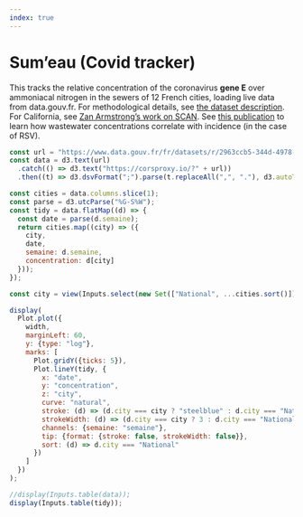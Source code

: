 ```yaml
---
index: true
---
```


# Sum’eau (Covid tracker)

This tracks the relative concentration of the coronavirus **gene E** over ammoniacal nitrogen in the sewers of 12 French cities, loading live data from data.gouv.fr. For methodological details, see [the dataset description](https://www.data.gouv.fr/fr/datasets/surveillance-du-sars-cov-2-dans-les-eaux-usees-sumeau/#/information). For California, see [Zan Armstrong’s work on SCAN](https://observablehq.com/@zanarmstrong/sewer-coronavirus-alert-network). See [this publication](https://wastewatersca1.wpenginepowered.com/wp-content/uploads/2024/03/WWSCAN_RSV_Correlation-Study_Summary.pdf) to learn how wastewater concentrations correlate with incidence (in the case of RSV).

```js
const url = "https://www.data.gouv.fr/fr/datasets/r/2963ccb5-344d-4978-bdd3-08aaf9efe514";
const data = d3.text(url)
  .catch(() => d3.text("https://corsproxy.io/?" + url))
  .then((t) => d3.dsvFormat(";").parse(t.replaceAll(",", "."), d3.autoType));
```

```js
const cities = data.columns.slice(1);
const parse = d3.utcParse("%G-S%W");
const tidy = data.flatMap((d) => {
  const date = parse(d.semaine);
  return cities.map((city) => ({
    city,
    date,
    semaine: d.semaine,
    concentration: d[city]
  }));
});
```

```js
const city = view(Inputs.select(new Set(["National", ...cities.sort()])));
```

```js
display(
  Plot.plot({
    width,
    marginLeft: 60,
    y: {type: "log"},
    marks: [
      Plot.gridY({ticks: 5}),
      Plot.lineY(tidy, {
        x: "date",
        y: "concentration",
        z: "city",
        curve: "natural",
        stroke: (d) => (d.city === city ? "steelblue" : d.city === "National" ? "grey" : "currentColor"),
        strokeWidth: (d) => (d.city === city ? 3 : d.city === "National" ? 1.5 : 0.25),
        channels: {semaine: "semaine"},
        tip: {format: {stroke: false, strokeWidth: false}},
        sort: (d) => d.city === "National"
      })
    ]
  })
);
```

```js
//display(Inputs.table(data));
display(Inputs.table(tidy));
```
